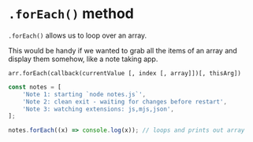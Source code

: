 # `.forEach()` method

`.forEach()` allows us to loop over an array.

This would be handy if we wanted to grab all the items of an array and display them somehow, like a note taking app.

`arr.forEach(callback(currentValue [, index [, array]])[, thisArg])`

```javascript
const notes = [
    'Note 1: starting `node notes.js`',
    'Note 2: clean exit - waiting for changes before restart',
    'Note 3: watching extensions: js,mjs,json',
];

notes.forEach((x) => console.log(x)); // loops and prints out array
```
